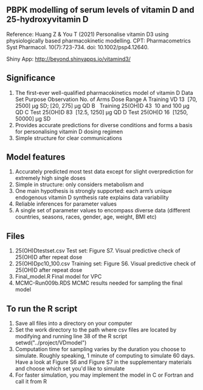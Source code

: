 ## PBPK modelling of serum levels of vitamin D and 25-hydroxyvitamin D
Reference:
Huang Z & You T (2021) Personalise vitamin D3 using physiologically based pharmacokinetic modelling.
CPT: Pharmacometrics Syst Pharmacol. 10(7):723-734.
doi: 10.1002/psp4.12640.

Shiny App: http://beyond.shinyapps.io/vitamind3/

## Significance
1. The first-ever well-qualified pharmacokinetics model of vitamin D
   Data Set    Purpose     Observation    No. of Arms     Dose Range
          A   Training              VD             13     [70, 2500] μg SD; [20, 275] μg QD
          B   Training         25(OH)D             43     10 and 100 μg QD
          C       Test         25(OH)D             83     [12.5, 1250] μg QD
          D       Test         25(OH)D             16     [1250, 50000] μg SD
2. Provides accurate predictions for diverse conditions and forms a basis for personalising vitamin D dosing regimen
3. Simple structure for clear communications

## Model features
1. Accurately predicted most test data except for slight overprediction for extremely high single doses
2. Simple in structure: only considers metabolism and 
3. One main hypothesis is strongly supported: each arm’s unique endogenous vitamin D synthesis rate explains data variability
4. Reliable inferences for parameter values
5. A single set of parameter values to encompass diverse data (different countries, seasons, races, gender, age, weight, BMI etc)

## Files
1. 25(OH)Dtestset.csv  Test set: Figure S7. Visual predictive check of 25(OH)D after repeat dose
2. 25(OH)Dpc10_100.csv Training set: Figure S6. Visual predictive check of 25(OH)D after repeat dose
3. Final_model.R       Final model for VPC
4. MCMC-Run009b.RDS    MCMC results needed for sampling the final model

## To run the R script
1. Save all files into a directory on your computer
2. Set the work directory to the path where csv files are located by modifying and running line 38 of the R script
   setwd("../project/VDmodel")
3. Computation time for sampling varies by the duration you choose to simulate. Roughly speaking, 1 minute of computing to simulate 60 days. Have a look at Figure S6 and Figure S7 in the supplementary materials and choose which set you'd like to simulate
4. For faster simulation, you may implement the model in C or Fortran and call it from R
